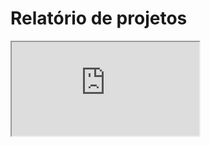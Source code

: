 # Relatório de projetos

<iframe src="https://docs.google.com/spreadsheets/d/e/2PACX-1vQzWIXr6naVTXDIxoWYSsprs8w9ymNUVWulqrH_1VgjXad0DZcvVbe5stCbSTx2pSp4WlayAbWewn8p/pubhtml?gid=2033168620&amp;single=true&amp;widget=true&amp;headers=false"></iframe>
